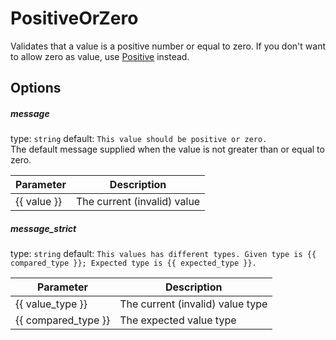 # PositiveOrZero
Validates that a value is a positive number or equal to zero. If you don't want to allow 
zero as value, use [Positive](Positive.md) instead.

## Options

##### message
type: `string` default: `This value should be positive or zero.`  
The default message supplied when the value is not greater than or equal to zero.

| Parameter | Description |
|---|---|
| {{ value }} | The current (invalid) value


##### message_strict
type: `string` default: `This values has different types. Given type is {{ compared_type }}; Expected type is {{ expected_type }}.`

| Parameter | Description |
|---|---|
| {{ value_type }} | The current (invalid) value type
| {{ compared_type }} | The expected value type

